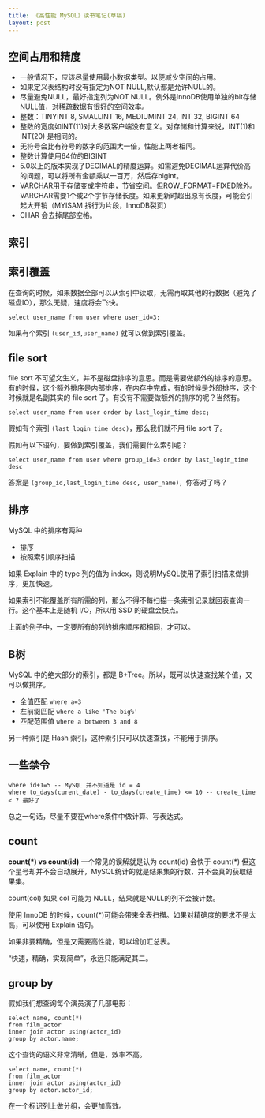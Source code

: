 ```yaml
---
title: 《高性能 MySQL》读书笔记(草稿)
layout: post
---
```


空间占用和精度
--------------

- 一般情况下，应该尽量使用最小数据类型。以便减少空间的占用。
- 如果定义表结构时没有指定为NOT NULL,默认都是允许NULL的。
- 尽量避免NULL，最好指定列为NOT NULL。例外是InnoDB使用单独的bit存储NULL值，对稀疏数据有很好的空间效率。
- 整数：TINYINT 8, SMALLINT 16, MEDIUMINT 24, INT 32, BIGINT 64
- 整数的宽度如INT(11)对大多数客户端没有意义。对存储和计算来说，INT(1)和INT(20) 是相同的。
- 无符号会比有符号的数字的范围大一倍，性能上两者相同。
- 整数计算使用64位的BIGINT
- 5.0以上的版本实现了DECIMAL的精度运算。如需避免DECIMAL运算代价高的问题，可以将所有金额乘以一百万，然后存bigint。
- VARCHAR用于存储变成字符串，节省空间。但ROW_FORMAT=FIXED除外。VARCHAR需要1个或2个字节存储长度。如果更新时超出原有长度，可能会引起大开销（MYISAM 拆行为片段，InnoDB裂页）
- CHAR 会去掉尾部空格。

索引
------

索引覆盖
---------

在查询的时候，如果数据全部可以从索引中读取，无需再取其他的行数据（避免了磁盘IO），那么无疑，速度将会飞快。

    select user_name from user where user_id=3;

如果有个索引 `(user_id,user_name)` 就可以做到索引覆盖。

file sort
----------

file sort 不可望文生义，并不是磁盘排序的意思。而是需要做额外的排序的意思。有的时候，这个额外排序是内部排序，在内存中完成，有的时候是外部排序，这个时候就是名副其实的 file sort 了。有没有不需要做额外的排序的呢？当然有。

    select user_name from user order by last_login_time desc;

假如有个索引 `(last_login_time desc)`，那么我们就不用 file sort 了。

假如有以下语句，要做到索引覆盖，我们需要什么索引呢？

    select user_name from user where group_id=3 order by last_login_time desc

答案是 `(group_id,last_login_time desc, user_name)`，你答对了吗？

排序
-----

MySQL 中的排序有两种

- 排序
- 按照索引顺序扫描

如果 Explain 中的 type 列的值为 index，则说明MySQL使用了索引扫描来做排序，更加快速。

如果索引不能覆盖所有所需的列，那么不得不每扫描一条索引记录就回表查询一行。这个基本上是随机 I/O，所以用 SSD 的硬盘会快点。

上面的例子中，一定要所有的列的排序顺序都相同，才可以。

B树
------

MySQL 中的绝大部分的索引，都是 B+Tree。所以，既可以快速查找某个值，又可以做排序。

- 全值匹配 `where a=3`
- 左前缀匹配 `where a like 'The big%'`
- 匹配范围值 `where a between 3 and 8`

另一种索引是 Hash 索引，这种索引只可以快速查找，不能用于排序。

一些禁令
--------------

    where id+1=5 -- MySQL 并不知道是 id = 4
    where to_days(curent_date) - to_days(create_time) <= 10 -- create_time < ? 最好了

总之一句话，尽量不要在where条件中做计算、写表达式。

count
----------

**count(*) vs count(id)** 一个常见的误解就是认为 count(id) 会快于 count(*) 但这个星号却并不会自动展开，MySQL统计的就是结果集的行数，并不会真的获取结果集。

count(col) 如果 col 可能为 NULL，结果就是NULL的列不会被计数。

使用 InnoDB 的时候，count(*)可能会带来全表扫描。如果对精确度的要求不是太高，可以使用 Explain 语句。

如果非要精确，但是又需要高性能，可以增加汇总表。

“快速，精确，实现简单”，永远只能满足其二。

group by
-----------

假如我们想查询每个演员演了几部电影：

    select name, count(*)
    from film_actor
    inner join actor using(actor_id)
    group by actor.name;

这个查询的语义非常清晰，但是，效率不高。

    select name, count(*)
    from film_actor
    inner join actor using(actor_id)
    group by actor.actor_id; 

在一个标识列上做分组，会更加高效。